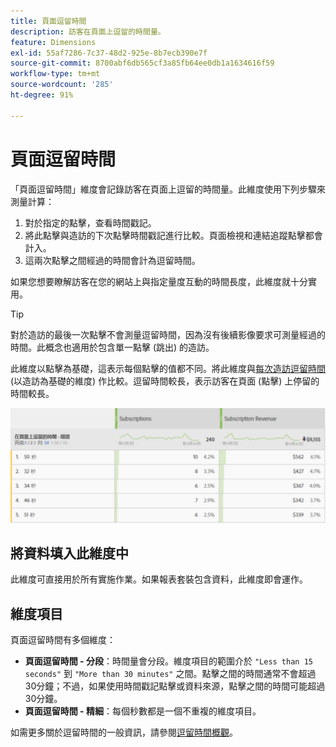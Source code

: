 ```yaml
---
title: 頁面逗留時間
description: 訪客在頁面上逗留的時間量。
feature: Dimensions
exl-id: 55af7286-7c37-48d2-925e-8b7ecb390e7f
source-git-commit: 8700abf6db565cf3a85fb64ee0db1a1634616f59
workflow-type: tm+mt
source-wordcount: '285'
ht-degree: 91%

---
```


# 頁面逗留時間

「頁面逗留時間」維度會記錄訪客在頁面上逗留的時間量。此維度使用下列步驟來測量計算：

1. 對於指定的點擊，查看時間戳記。
2. 將此點擊與造訪的下次點擊時間戳記進行比較。頁面檢視和連結追蹤點擊都會計入。
3. 這兩次點擊之間經過的時間會計為逗留時間。

如果您想要瞭解訪客在您的網站上與指定量度互動的時間長度，此維度就十分實用。

>[!TIP]
>
>對於造訪的最後一次點擊不會測量逗留時間，因為沒有後續影像要求可測量經過的時間。此概念也適用於包含單一點擊 (跳出) 的造訪。

此維度以點擊為基礎，這表示每個點擊的值都不同。將此維度與[每次造訪逗留時間](time-spent-per-visit.md) (以造訪為基礎的維度) 作比較。逗留時間較長，表示訪客在頁面 (點擊) 上停留的時間較長。

![頁面逗留時間](../metrics/assets/time-spent2.png)

## 將資料填入此維度中

此維度可直接用於所有實施作業。如果報表套裝包含資料，此維度即會運作。

## 維度項目

頁面逗留時間有多個維度：

* **頁面逗留時間 - 分段**：時間量會分段。維度項目的範圍介於 `"Less than 15 seconds"` 到 `"More than 30 minutes"` 之間。點擊之間的時間通常不會超過30分鐘；不過，如果使用時間戳記點擊或資料來源，點擊之間的時間可能超過30分鐘。
* **頁面逗留時間 - 精細**：每個秒數都是一個不重複的維度項目。

如需更多關於逗留時間的一般資訊，請參閱[逗留時間概觀](../metrics/time-spent.md)。

